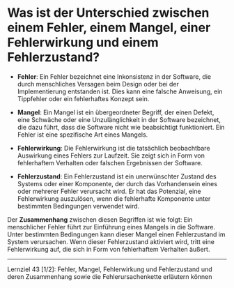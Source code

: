 # Was ist der Unterschied zwischen einem Fehler, einem Mangel, einer Fehlerwirkung und einem Fehlerzustand?

- **Fehler**: Ein Fehler bezeichnet eine Inkonsistenz in der Software, die durch menschliches Versagen beim Design oder bei der Implementierung entstanden ist. Dies kann eine falsche Anweisung, ein Tippfehler oder ein fehlerhaftes Konzept sein.

- **Mangel**: Ein Mangel ist ein übergeordneter Begriff, der einen Defekt, eine Schwäche oder eine Unzulänglichkeit in der Software bezeichnet, die dazu führt, dass die Software nicht wie beabsichtigt funktioniert. Ein Fehler ist eine spezifische Art eines Mangels.

- **Fehlerwirkung**: Die Fehlerwirkung ist die tatsächlich beobachtbare Auswirkung eines Fehlers zur Laufzeit. Sie zeigt sich in Form von fehlerhaftem Verhalten oder falschen Ergebnissen der Software.

- **Fehlerzustand**: Ein Fehlerzustand ist ein unerwünschter Zustand des Systems oder einer Komponente, der durch das Vorhandensein eines oder mehrerer Fehler verursacht wird. Er hat das Potenzial, eine Fehlerwirkung auszulösen, wenn die fehlerhafte Komponente unter bestimmten Bedingungen verwendet wird.

Der **Zusammenhang** zwischen diesen Begriffen ist wie folgt: Ein menschlicher Fehler führt zur Einführung eines Mangels in die Software. Unter bestimmten Bedingungen kann dieser Mangel einen Fehlerzustand im System verursachen. Wenn dieser Fehlerzustand aktiviert wird, tritt eine Fehlerwirkung auf, die sich in Form von fehlerhaftem Verhalten äußert.

---

Lernziel 43 \[1/2\]: Fehler, Mangel, Fehlerwirkung und Fehlerzustand und deren Zusammenhang sowie die Fehlerursachenkette erläutern können
